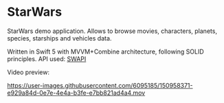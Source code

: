 # StarWars

StarWars demo application. 
Allows to browse movies, characters, planets, species, starships and vehicles data.

Written in Swift 5 with MVVM+Combine architecture, following SOLID principles. API used: [SWAPI](https://swapi.dev/)

Video preview:

https://user-images.githubusercontent.com/6095185/150958371-e929a84d-0e7e-4e4a-b3fe-e7bb821ad4a4.mov



